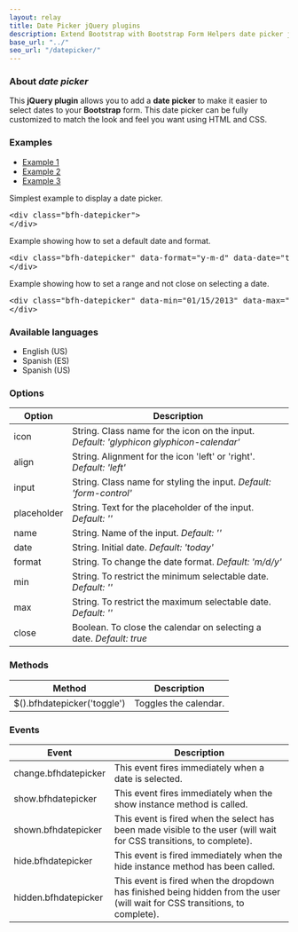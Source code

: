 ```yaml
---
layout: relay
title: Date Picker jQuery plugins
description: Extend Bootstrap with Bootstrap Form Helpers date picker jQuery plugins.
base_url: "../"
seo_url: "/datepicker/"
---
```


### About *date picker*

This **jQuery plugin** allows you to add a **date picker** to make it easier to select
dates to your **Bootstrap** form. This date picker can be fully customized to match the
look and feel you want using HTML and CSS.


### Examples

<ul id="example-tab" class="nav nav-tabs">
  <li class="active">
    <a href="#example1" data-toggle="tab">Example 1</a>
  </li>
  <li>
    <a href="#example2" data-toggle="tab">Example 2</a>
  </li>
  <li>
    <a href="#example3" data-toggle="tab">Example 3</a>
  </li>
</ul>
<div id="example-content" class="tab-content">
  <div class="tab-pane fade in active" id="example1">
    <form class="example form-inline">
      <p>Simplest example to display a date picker.</p>
      <div class="bfh-datepicker">
      </div>
    </form>
    <pre class="prettyprint">&lt;div class="bfh-datepicker"&gt;
&lt;/div&gt;</pre>
  </div>
  <div class="tab-pane fade" id="example2">
    <form class="example form-inline">
      <p>Example showing how to set a default date and format.</p>
      <div class="bfh-datepicker" data-format="y-m-d" data-date="today">
      </div>
    </form>
    <pre class="prettyprint">&lt;div class="bfh-datepicker" data-format="y-m-d" data-date="today"&gt;
&lt;/div&gt;</pre>
  </div>
  <div class="tab-pane fade" id="example3">
    <form class="example form-inline">
      <p>Example showing how to set a range and not close on selecting a date.</p>
      <div class="bfh-datepicker" data-min="01/15/2013" data-max="today" data-close="false">
      </div>
    </form>
    <pre class="prettyprint">&lt;div class="bfh-datepicker" data-min="01/15/2013" data-max="today" data-close="false"&gt;
&lt;/div&gt;</pre>
  </div>
</div>


### Available languages

* English (US)
* Spanish (ES)
* Spanish (US)


### Options
    
<table class="table table-striped">
  <thead>
    <tr>
      <th>Option</th>
      <th>Description</th>
    </tr>
  </thead>
  <tbody>
    <tr>
      <td>icon</td>
      <td>String. Class name for the icon on the input. <em>Default: 'glyphicon glyphicon-calendar'</em></td>
    </tr>
    <tr>
      <td>align</td>
      <td>String. Alignment for the icon 'left' or 'right'. <em>Default: 'left'</em></td>
    </tr>
    <tr>
      <td>input</td>
      <td>String. Class name for styling the input. <em>Default: 'form-control'</em></td>
    </tr>
    <tr>
      <td>placeholder</td>
      <td>String. Text for the placeholder of the input. <em>Default: ''</em></td>
    </tr>
    <tr>
      <td>name</td>
      <td>String. Name of the input. <em>Default: ''</em></td>
    </tr>
    <tr>
      <td>date</td>
      <td>String. Initial date. <em>Default: 'today'</em></td>
    </tr>
    <tr>
      <td>format</td>
      <td>String. To change the date format. <em>Default: 'm/d/y'</em></td>
    </tr>
    <tr>
      <td>min</td>
      <td>String. To restrict the minimum selectable date. <em>Default: ''</em></td>
    </tr>
    <tr>
      <td>max</td>
      <td>String. To restrict the maximum selectable date. <em>Default: ''</em></td>
    </tr>
    <tr>
      <td>close</td>
      <td>Boolean. To close the calendar on selecting a date. <em>Default: true</em></td>
    </tr>
  </tbody>
</table>


### Methods

<table class="table table-striped">
  <thead>
    <tr>
      <th>Method</th>
      <th>Description</th>
    </tr>
  </thead>
  <tbody>
    <tr>
      <td>$().bfhdatepicker('toggle')</td>
      <td>Toggles the calendar.</td>
    </tr>
  </tbody>
</table>


### Events

<table class="table table-striped">
  <thead>
    <tr>
      <th>Event</th>
      <th>Description</th>
    </tr>
  </thead>
  <tbody>
    <tr>
      <td>change.bfhdatepicker</td>
      <td>This event fires immediately when a date is selected.</td>
    </tr>
    <tr>
      <td>show.bfhdatepicker</td>
      <td>This event fires immediately when the show instance method is called.</td>
    </tr>
    <tr>
      <td>shown.bfhdatepicker</td>
      <td>This event is fired when the select has been made visible to the user (will wait for CSS transitions, to complete).</td>
    </tr>
    <tr>
      <td>hide.bfhdatepicker</td>
      <td>This event is fired immediately when the hide instance method has been called.</td>
    </tr>
    <tr>
      <td>hidden.bfhdatepicker</td>
      <td>This event is fired when the dropdown has finished being hidden from the user (will wait for CSS transitions, to complete).</td>
    </tr>
  </tbody>
</table>
